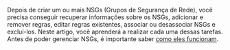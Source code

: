 Depois de criar um ou mais NSGs (Grupos de Segurança de Rede), você precisa conseguir recuperar informações sobre os NSGs, adicionar e remover regras, editar regras existentes, associar ou desassociar NSGs e excluí-los. Neste artigo, você aprenderá a realizar cada uma dessas tarefas. Antes de poder gerenciar NSGs, é importante saber [como eles funcionam](../articles/virtual-network/virtual-networks-nsg.md). 



<!--HONumber=Nov16_HO3-->


